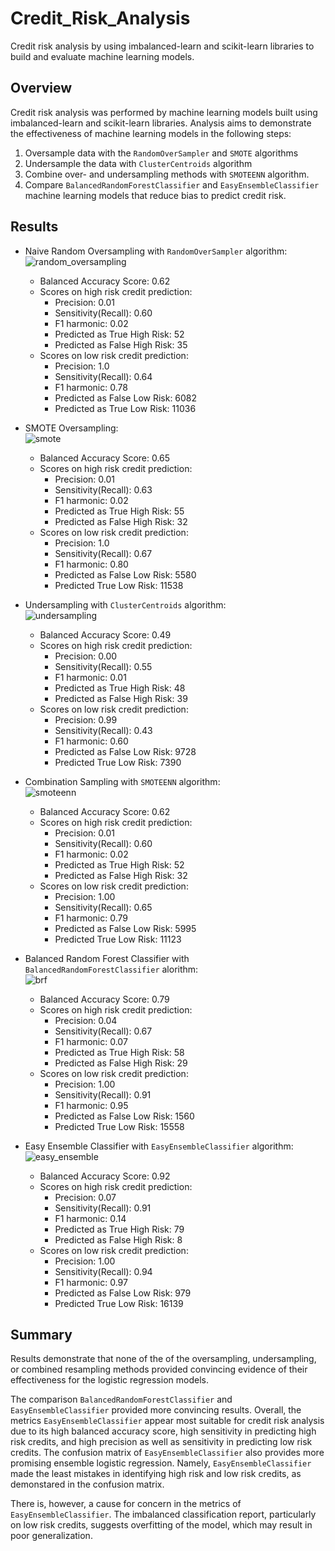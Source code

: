 # Credit_Risk_Analysis
Credit risk analysis by using imbalanced-learn and scikit-learn libraries to build and evaluate machine learning models.

## Overview
Credit risk analysis was performed by machine learning models built using imbalanced-learn and scikit-learn libraries. Analysis aims to demonstrate the effectiveness of machine learning models in the following steps:
1. Oversample data with the `RandomOverSampler` and `SMOTE` algorithms
2. Undersample the data with `ClusterCentroids` algorithm
3. Combine over- and undersampling methods with `SMOTEENN` algorithm.
4. Compare `BalancedRandomForestClassifier` and `EasyEnsembleClassifier` machine learning models that reduce bias to predict credit risk.

## Results

* Naive Random Oversampling with `RandomOverSampler` algorithm:<br>
![random_oversampling](images/naive_random_oversampling.png)<br>

  * Balanced Accuracy Score: 0.62
  * Scores on high risk credit prediction:
    - Precision: 0.01
    - Sensitivity(Recall): 0.60
    - F1 harmonic: 0.02
    - Predicted as True High Risk: 52
    - Predicted as False High Risk: 35
  * Scores on low risk credit prediction:
    - Precision: 1.0
    - Sensitivity(Recall): 0.64
    - F1 harmonic: 0.78
    - Predicted as False Low Risk: 6082
    - Predicted as True Low Risk: 11036

* SMOTE Oversampling:<br>
![smote](images/smote_oversampling.png)<br>

  * Balanced Accuracy Score: 0.65
  * Scores on high risk credit prediction:
    - Precision: 0.01
    - Sensitivity(Recall): 0.63
    - F1 harmonic: 0.02
    - Predicted as True High Risk: 55
    - Predicted as False High Risk: 32
  * Scores on low risk credit prediction:
    - Precision: 1.0
    - Sensitivity(Recall): 0.67
    - F1 harmonic: 0.80
    - Predicted as False Low Risk: 5580
    - Predicted True Low Risk: 11538

* Undersampling with `ClusterCentroids` algorithm:<br>
![undersampling](images/cluster_centroid_undersampling.png)

  * Balanced Accuracy Score: 0.49
  * Scores on high risk credit prediction:
    - Precision: 0.00
    - Sensitivity(Recall): 0.55
    - F1 harmonic: 0.01
    - Predicted as True High Risk: 48
    - Predicted as False High Risk: 39
  * Scores on low risk credit prediction:
    - Precision: 0.99
    - Sensitivity(Recall): 0.43
    - F1 harmonic: 0.60
    - Predicted as False Low Risk: 9728
    - Predicted True Low Risk: 7390

* Combination Sampling with `SMOTEENN` algorithm:<br>
![smoteenn](images/combination_smoteen.png)<br>

  * Balanced Accuracy Score: 0.62
  * Scores on high risk credit prediction:
    - Precision: 0.01
    - Sensitivity(Recall): 0.60
    - F1 harmonic: 0.02
    - Predicted as True High Risk: 52
    - Predicted as False High Risk: 32
  * Scores on low risk credit prediction:
    - Precision: 1.00
    - Sensitivity(Recall): 0.65
    - F1 harmonic: 0.79
    - Predicted as False Low Risk: 5995
    - Predicted True Low Risk: 11123

* Balanced Random Forest Classifier with `BalancedRandomForestClassifier` alorithm:<br>
![brf](images/balanced_random_forest.png)<br>

  * Balanced Accuracy Score: 0.79
  * Scores on high risk credit prediction:
    - Precision: 0.04
    - Sensitivity(Recall): 0.67
    - F1 harmonic: 0.07
    - Predicted as True High Risk: 58
    - Predicted as False High Risk: 29
  * Scores on low risk credit prediction:
    - Precision: 1.00
    - Sensitivity(Recall): 0.91
    - F1 harmonic: 0.95
    - Predicted as False Low Risk: 1560
    - Predicted True Low Risk: 15558

* Easy Ensemble Classifier with `EasyEnsembleClassifier` algorithm:<br>
![easy_ensemble](images/easy_ensemble.png)<br>

  * Balanced Accuracy Score: 0.92
  * Scores on high risk credit prediction:
    - Precision: 0.07
    - Sensitivity(Recall): 0.91
    - F1 harmonic: 0.14
    - Predicted as True High Risk: 79
    - Predicted as False High Risk: 8
  * Scores on low risk credit prediction:
    - Precision: 1.00
    - Sensitivity(Recall): 0.94
    - F1 harmonic: 0.97
    - Predicted as False Low Risk: 979
    - Predicted True Low Risk: 16139

## Summary

Results demonstrate that none of the of the oversampling, undersampling, or combined resampling methods provided convincing evidence of their effectiveness for the logistic regression models.

The comparison `BalancedRandomForestClassifier` and `EasyEnsembleClassifier` provided more convincing results. Overall, the metrics `EasyEnsembleClassifier` appear most suitable for credit risk analysis due to its high balanced accuracy score, high sensitivity in predicting high risk credits, and high precision as well as sensitivity in predicting low risk credits. The confusion matrix of `EasyEnsembleClassifier` also provides more promising ensemble logistic regression. Namely, `EasyEnsembleClassifier` made the least mistakes in identifying high risk and low risk credits, as demonstared in the confusion matrix.

There is, however, a cause for concern in the metrics of `EasyEnsembleClassifier`. The imbalanced classification report, particularly on low risk credits, suggests overfitting of the model, which may result in poor generalization.
